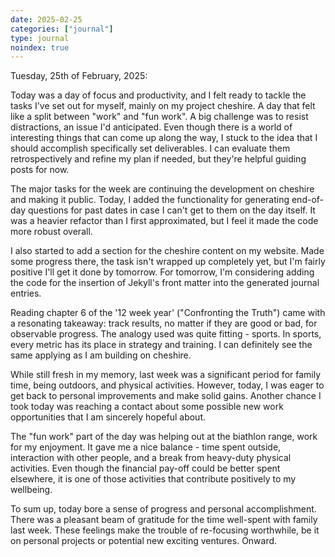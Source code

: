 ```yaml
---
date: 2025-02-25
categories: ["journal"]
type: journal
noindex: true
---
```


Tuesday, 25th of February, 2025:

Today was a day of focus and productivity, and I felt ready to tackle the tasks I've set out for myself, mainly on my project cheshire. A day that felt like a split between "work" and "fun work". A big challenge was to resist distractions, an issue I'd anticipated. Even though there is a world of interesting things that can come up along the way, I stuck to the idea that I should accomplish specifically set deliverables. I can evaluate them retrospectively and refine my plan if needed, but they're helpful guiding posts for now.

The major tasks for the week are continuing the development on cheshire and making it public. Today, I added the functionality for generating end-of-day questions for past dates in case I can't get to them on the day itself. It was a heavier refactor than I first approximated, but I feel it made the code more robust overall.

I also started to add a section for the cheshire content on my website. Made some progress there, the task isn't wrapped up completely yet, but I'm fairly positive I'll get it done by tomorrow. For tomorrow, I'm considering adding the code for the insertion of Jekyll's front matter into the generated journal entries.

Reading chapter 6 of the '12 week year' ("Confronting the Truth") came with a resonating takeaway: track results, no matter if they are good or bad, for observable progress. The analogy used was quite fitting - sports. In sports, every metric has its place in strategy and training. I can definitely see the same applying as I am building on cheshire.

While still fresh in my memory, last week was a significant period for family time, being outdoors, and physical activities. However, today, I was eager to get back to personal improvements and make solid gains. Another chance I took today was reaching a contact about some possible new work opportunities that I am sincerely hopeful about.

The "fun work" part of the day was helping out at the biathlon range, work for my enjoyment. It gave me a nice balance - time spent outside, interaction with other people, and a break from heavy-duty physical activities. Even though the financial pay-off could be better spent elsewhere, it is one of those activities that contribute positively to my wellbeing.

To sum up, today bore a sense of progress and personal accomplishment. There was a pleasant beam of gratitude for the time well-spent with family last week. These feelings make the trouble of re-focusing worthwhile, be it on personal projects or potential new exciting ventures. Onward.
